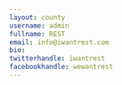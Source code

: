 ```yaml
---
layout: county
username: admin
fullname: REST
email: info@iwantrest.com
bio: 
twitterhandle: iwantrest
facebookhandle: wewantrest
---
```


